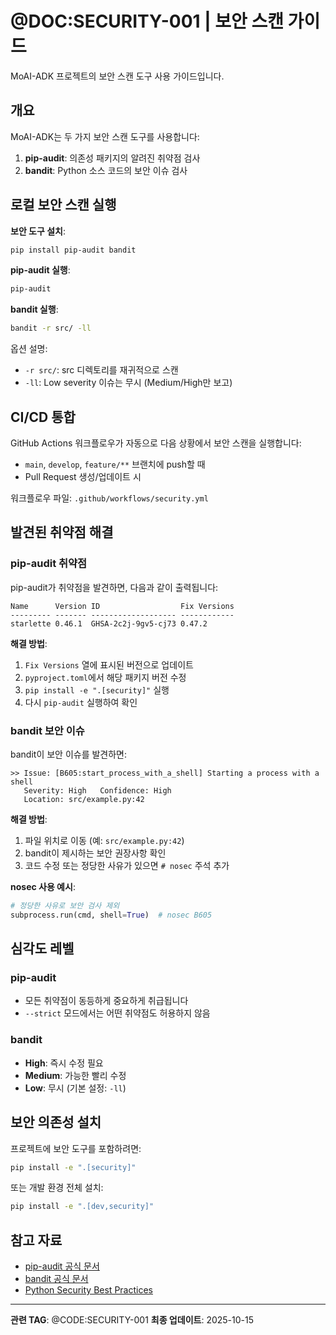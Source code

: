 # @DOC:SECURITY-001 | 보안 스캔 가이드

MoAI-ADK 프로젝트의 보안 스캔 도구 사용 가이드입니다.

## 개요

MoAI-ADK는 두 가지 보안 스캔 도구를 사용합니다:

1. **pip-audit**: 의존성 패키지의 알려진 취약점 검사
2. **bandit**: Python 소스 코드의 보안 이슈 검사

## 로컬 보안 스캔 실행

**보안 도구 설치**:
```bash
pip install pip-audit bandit
```

**pip-audit 실행**:
```bash
pip-audit
```

**bandit 실행**:
```bash
bandit -r src/ -ll
```

옵션 설명:
- `-r src/`: src 디렉토리를 재귀적으로 스캔
- `-ll`: Low severity 이슈는 무시 (Medium/High만 보고)

## CI/CD 통합

GitHub Actions 워크플로우가 자동으로 다음 상황에서 보안 스캔을 실행합니다:

- `main`, `develop`, `feature/**` 브랜치에 push할 때
- Pull Request 생성/업데이트 시

워크플로우 파일: `.github/workflows/security.yml`

## 발견된 취약점 해결

### pip-audit 취약점

pip-audit가 취약점을 발견하면, 다음과 같이 출력됩니다:

```
Name      Version ID                  Fix Versions
--------- ------- ------------------- ------------
starlette 0.46.1  GHSA-2c2j-9gv5-cj73 0.47.2
```

**해결 방법**:
1. `Fix Versions` 열에 표시된 버전으로 업데이트
2. `pyproject.toml`에서 해당 패키지 버전 수정
3. `pip install -e ".[security]"` 실행
4. 다시 `pip-audit` 실행하여 확인

### bandit 보안 이슈

bandit이 보안 이슈를 발견하면:

```
>> Issue: [B605:start_process_with_a_shell] Starting a process with a shell
   Severity: High   Confidence: High
   Location: src/example.py:42
```

**해결 방법**:
1. 파일 위치로 이동 (예: `src/example.py:42`)
2. bandit이 제시하는 보안 권장사항 확인
3. 코드 수정 또는 정당한 사유가 있으면 `# nosec` 주석 추가

**nosec 사용 예시**:
```python
# 정당한 사유로 보안 검사 제외
subprocess.run(cmd, shell=True)  # nosec B605
```

## 심각도 레벨

### pip-audit
- 모든 취약점이 동등하게 중요하게 취급됩니다
- `--strict` 모드에서는 어떤 취약점도 허용하지 않음

### bandit
- **High**: 즉시 수정 필요
- **Medium**: 가능한 빨리 수정
- **Low**: 무시 (기본 설정: `-ll`)

## 보안 의존성 설치

프로젝트에 보안 도구를 포함하려면:

```bash
pip install -e ".[security]"
```

또는 개발 환경 전체 설치:

```bash
pip install -e ".[dev,security]"
```

## 참고 자료

- [pip-audit 공식 문서](https://github.com/pypa/pip-audit)
- [bandit 공식 문서](https://bandit.readthedocs.io/)
- [Python Security Best Practices](https://python.readthedocs.io/en/stable/library/security_warnings.html)

---

**관련 TAG**: @CODE:SECURITY-001
**최종 업데이트**: 2025-10-15
